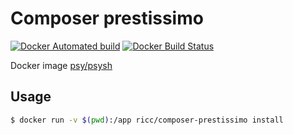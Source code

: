 Composer prestissimo
=====
[![Docker Automated build](https://img.shields.io/docker/automated/ricc/composer-prestissimo.svg?style=flat-square)](https://hub.docker.com/r/ricc/composer-prestissimo/)
[![Docker Build Status](https://img.shields.io/docker/build/ricc/composer-prestissimo.svg?style=flat-square)](https://hub.docker.com/r/ricc/composer-prestissimo/)

Docker image [psy/psysh](https://github.com/bobthecow/psysh)

Usage
-------

``` bash
$ docker run -v $(pwd):/app ricc/composer-prestissimo install
```
